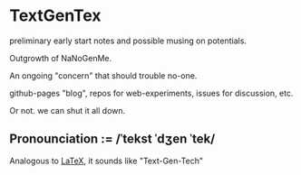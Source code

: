 TextGenTex
======

preliminary early start notes and possible musing on potentials.

Outgrowth of NaNoGenMe.

An ongoing "concern" that should trouble no-one.


github-pages "blog", repos for web-experiments, issues for discussion, etc.

Or not. we can shut it all down.


## Pronounciation := /ˈtekst ˈdʒen ˈtek/
Analogous to [LaTeX](https://en.wikipedia.org/wiki/LaTeX), it sounds like "Text-Gen-Tech"
